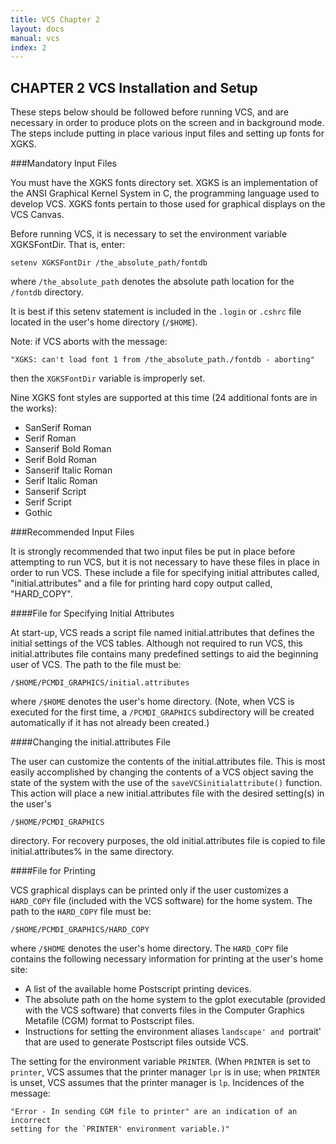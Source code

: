 ```yaml
---
title: VCS Chapter 2
layout: docs
manual: vcs
index: 2
---
```






##  CHAPTER 2 VCS Installation and Setup

These steps below should be followed before running VCS, and are necessary in order to produce plots on the screen and in background mode. The steps include putting in place various input files and setting up fonts for XGKS.

###Mandatory Input Files

You must have the XGKS fonts directory set. XGKS is an implementation of the ANSI Graphical Kernel System in C, the programming language used to develop VCS. XGKS fonts pertain to those used for graphical displays on the VCS Canvas.

Before running VCS, it is necessary to set the environment variable XGKSFontDir. That is, enter:

```
setenv XGKSFontDir /the_absolute_path/fontdb
```

where `/the_absolute_path` denotes the absolute path location for the `/fontdb` directory.

It is best if this setenv statement is included in the `.login` or `.cshrc` file located in the user's home directory (`/$HOME`).

Note: if VCS aborts with the message:

```
"XGKS: can't load font 1 from /the_absolute_path./fontdb - aborting"
```

then the `XGKSFontDir` variable is improperly set.

Nine XGKS font styles are supported at this time (24 additional fonts are in the works):

  * SanSerif Roman 
  * Serif Roman 
  * Sanserif Bold Roman 
  * Serif Bold Roman 
  * Sanserif Italic Roman 
  * Serif Italic Roman 
  * Sanserif Script 
  * Serif Script 
  * Gothic 

###Recommended Input Files

It is strongly recommended that two input files be put in place before attempting to run VCS, but it is not necessary to have these files in place in order to run VCS. These include a file for specifying initial attributes called, "initial.attributes" and a file for printing hard copy output called, "HARD_COPY".

####File for Specifying Initial Attributes

At start-up, VCS reads a script file named initial.attributes that defines the initial settings of the VCS tables. Although not required to run VCS, this initial.attributes file contains many predefined settings to aid the beginning user of VCS. The path to the file must be:

```
/$HOME/PCMDI_GRAPHICS/initial.attributes
```

where `/$HOME` denotes the user's home directory. (Note, when VCS is executed for the first time, a `/PCMDI_GRAPHICS` subdirectory will be created automatically if it has not already been created.)

####Changing the initial.attributes File

The user can customize the contents of the initial.attributes file. This is most easily accomplished by changing the contents of a VCS object saving the state of the system with the use of the `saveVCSinitialattribute()` function.  This action will place a new initial.attributes file with the desired setting(s) in the user's

```
/$HOME/PCMDI_GRAPHICS
```

directory. For recovery purposes, the old initial.attributes file is copied to file initial.attributes% in the same directory.

<a name="hard_copy"></a>

####File for Printing

VCS graphical displays can be printed only if the user customizes a `HARD_COPY` file (included with the VCS software) for the home system. The path to the `HARD_COPY` file must be:

```
/$HOME/PCMDI_GRAPHICS/HARD_COPY
```

where `/$HOME` denotes the user's home directory. The `HARD_COPY` file contains the following necessary information for printing at the user's home site:

  * A list of the available home Postscript printing devices. 
  * The absolute path on the home system to the gplot executable (provided with the VCS software) that converts files in the Computer Graphics Metafile (CGM) format to Postscript files. 
  * Instructions for setting the environment aliases `landscape' and `portrait' that are used to generate Postscript files outside VCS. 

The setting for the environment variable `PRINTER`. (When `PRINTER` is set to `printer`, VCS assumes that the printer manager `lpr` is in use; when `PRINTER` is unset, VCS assumes that the printer manager is `lp`. Incidences of the message:

```
"Error - In sending CGM file to printer" are an indication of an incorrect
setting for the `PRINTER' environment variable.)"
```


